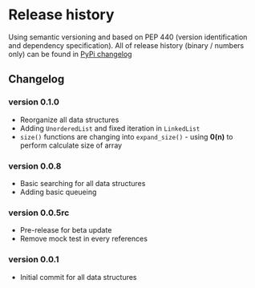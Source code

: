 # Release history

Using semantic versioning and based on PEP 440 (version identification and dependency specification). All of release history (binary / numbers only) can be found in [PyPi changelog](https://pypi.org/project/pure-datastructures/)

## Changelog

### version 0.1.0
- Reorganize all data structures
- Adding `UnorderedList` and fixed iteration in `LinkedList`
- `size()` functions are changing into `expand_size()` - using **0(n)** to perform calculate size of array

### version 0.0.8
- Basic searching for all data structures
- Adding basic queueing

### version 0.0.5rc 
- Pre-release for beta update
- Remove mock test in every references

### version 0.0.1
- Initial commit for all data structures
